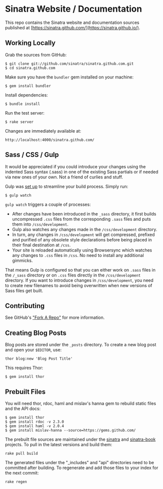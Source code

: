 Sinatra Website / Documentation
===============================

This repo contains the Sinatra website and documentation sources published
at [https://sinatra.github.com/](https://sinatra.github.io/).

Working Locally
---------------

Grab the sources from GitHub:

    $ git clone git://github.com/sinatra/sinatra.github.com.git
    $ cd sinatra.github.com

Make sure you have the `bundler` gem installed on your machine:

    $ gem install bundler

Install dependencies:

    $ bundle install

Run the test server:

    $ rake server

Changes are immediately available at:

    http://localhost:4000/sinatra.github.com/



Sass / CSS / Gulp
--------------

It would be appreciated if you could introduce your changes using the indented Sass syntax (.sass) in one of the existing Sass partials or if needed via new ones of your own. Not a friend of curlies and stuff.

Gulp was [set up](https://github.com/sinatra/sinatra.github.com/blob/master/gulpfile.js) to streamline your build process. Simply run:

    $ gulp watch

`gulp watch` triggers a couple of processes:
- After changes have been introduced in the `_sass` directory, it first builds uncompressed `.css` files from the corresponding `.sass` files and puts them into `/css/development`.
- Gulp also watches any changes made in the `/css/development` directory.
- In turn, any changes in `/css/development` will get compressed, prefixed and purified of any obsolete style declarations before being placed in their final destination at `/css`.
- Your site is reloaded automatically using Browsersync which watches any changes to `.css` files in `/css`. No need to install any additional gimmicks.

That means Gulp is configured so that you can either work on `.sass` files in the `/_sass` directory or on `.css` files directly in the `/css/development` directory. If you want to introduce changes in `/css/development`, you need to create new filenames to avoid being overwritten when new versions of Sass files get built.

Contributing
------------

See GitHub's ["Fork A Repo"](https://help.github.com/articles/fork-a-repo "Forking a project") for more information.

Creating Blog Posts
-------------------

Blog posts are stored under the `_posts` directory. To create a new blog post
and open your `$EDITOR`, use:

    thor blog:new 'Blog Post Title'

This requires Thor:

    $ gem install thor

Prebuilt Files
--------------

You will need thor, rdoc, haml and mislav's hanna gem to rebuild static files
and the API docs:

    $ gem install thor
    $ gem install rdoc -v 2.3.0
    $ gem install haml -v 2.0.4
    $ gem install mislav-hanna --source=https://gems.github.com/

The prebuilt file sources are maintained under the [sinatra](https://github.com/sinatra/sinatra) and
[sinatra-book](https://github.com/sinatra/sinatra-book) projects. To pull in the latest versions and build them:

    rake pull build

The generated files under the "_includes" and "api" directories need to be
committed after building. To regenerate and add those files to your index
for the next commit:

    rake regen
